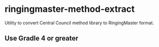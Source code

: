 # ringingmaster-method-extract


Utility to convert Central Council method library to RingingMaster format.


## Use Gradle 4 or greater